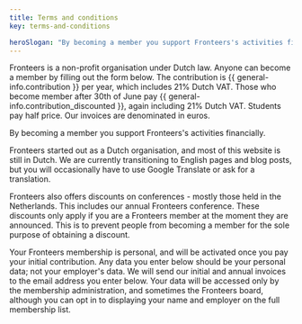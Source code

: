 ```yaml
---
title: Terms and conditions
key: terms-and-conditions

heroSlogan: "By becoming a member you support Fronteers's activities financially."
---
```


Fronteers is a non-profit organisation under Dutch law. Anyone can become a member by filling out the form below. The contribution is {{ general-info.contribution }} per year, which includes 21% Dutch VAT. Those who become member after 30th of June pay {{ general-info.contribution_discounted }}, again including 21% Dutch VAT. Students pay half price. Our invoices are denominated in euros.

By becoming a member you support Fronteers's activities financially.

Fronteers started out as a Dutch organisation, and most of this website is still in Dutch. We are currently transitioning to English pages and blog posts, but you will occasionally have to use Google Translate or ask for a translation.

Fronteers also offers discounts on conferences - mostly those held in the Netherlands. This includes our annual Fronteers conference. These discounts only apply if you are a Fronteers member at the moment they are announced. This is to prevent people from becoming a member for the sole purpose of obtaining a discount.

Your Fronteers membership is personal, and will be activated once you pay your initial contribution. Any data you enter below should be your personal data; not your employer's data. We will send our initial and annual invoices to the email address you enter below. Your data will be accessed only by the membership administration, and sometimes the Fronteers board, although you can opt in to displaying your name and employer on the full membership list.
